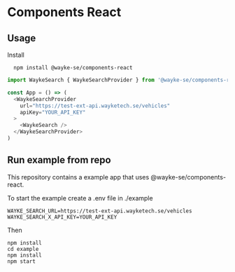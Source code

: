 # Components React

## Usage

Install
```
  npm install @wayke-se/components-react
```


```javascript
import WaykeSearch { WaykeSearchProvider } from '@wayke-se/components-react'

const App = () => (
  <WaykeSearchProvider
    url="https://test-ext-api.wayketech.se/vehicles"
    apiKey="YOUR_API_KEY"
  >
    <WaykeSearch />
  </WaykeSearchProvider>
)

```

## Run example from repo
This repository contains a example app that uses @wayke-se/components-react.

To start the example create a .env file in ./example
```
WAYKE_SEARCH_URL=https://test-ext-api.wayketech.se/vehicles
WAYKE_SEARCH_X_API_KEY=YOUR_API_KEY
```
Then
```
npm install
cd example
npm install
npm start
```